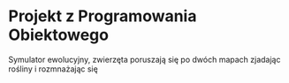 # Projekt z Programowania Obiektowego

Symulator ewolucyjny, zwierzęta poruszają się po dwóch mapach zjadając rośliny i rozmnażając się
